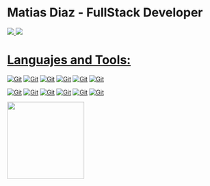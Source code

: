 <h1>Matias Diaz - FullStack Developer</h1>

<p>
<a href="mailto:matidiazruiz42@gmail.com"><img src="https://img.shields.io/badge/Gmail-D14836?style=for-the-badge&logo=gmail&logoColor=white" />
<a href="https://www.linkedin.com/in/mati-diaz/"><img src="https://img.shields.io/badge/LinkedIn-0077B5?style=for-the-badge&logo=linkedin&logoColor=white" />
</p>

<h1>Languajes and Tools:</h1>
<p>
<a href="#"><img alt="Git" src="https://img.shields.io/badge/JavaScript-3883c2?style=for-the-badge&logo=javascript&logoColor=FFFFFF" /></a>
<a href="#"><img alt="Git" src="https://img.shields.io/badge/TypeScript-3883c2?style=for-the-badge&logo=typescript&logoColor=FFFFFF" /></a>
<a href="#"><img alt="Git" src="https://img.shields.io/badge/HTML5-3883c2?style=for-the-badge&logo=html5&logoColor=FFFFFF" /></a>
<a href="#"><img alt="Git" src="https://img.shields.io/badge/CSS3-3883c2?style=for-the-badge&logo=css3&logoColor=FFFFFF" /></a>
<a href="#"><img alt="Git" src="https://img.shields.io/badge/React-3883c2?style=for-the-badge&logo=react&logoColor=FFFFFF" /></a>
<a href="#"><img alt="Git" src="https://img.shields.io/badge/NodeJs-3883c2?style=for-the-badge&logo=node.js&logoColor=FFFFFF" /></a>
</p>
<p>
<a href="#"><img alt="Git" src="https://img.shields.io/badge/Redux-3883c2?style=for-the-badge&logo=redux&logoColor=FFFFFF" /></a>
<a href="#"><img alt="Git" src="https://img.shields.io/badge/Sass-3883c2?style=for-the-badge&logo=sass&logoColor=FFFFFF" /></a>
<a href="#"><img alt="Git" src="https://img.shields.io/badge/Express-3883c2?style=for-the-badge&logo=express&logoColor=FFFFFF" /></a>
<a href="#"><img alt="Git" src="https://img.shields.io/badge/MongoDB-3883c2?style=for-the-badge&logo=mongodb&logoColor=FFFFFF" /></a>
<a href="#"><img alt="Git" src="https://img.shields.io/badge/MySQL-3883c2?style=for-the-badge&logo=mysql&logoColor=FFFFFF" /></a>
<a href="#"><img alt="Git" src="https://img.shields.io/badge/Git-3883c2?style=for-the-badge&logo=git&logoColor=FFFFFF" /></a>
</p>

<a href="#" align=right>
  <img height="180em" src="https://github-readme-stats.vercel.app/api/top-langs/?username=mati-diaz&layout=compact&bg_color=0e1117&text_color=ffffff&show_icons=true&border_color=31363d" />
</a>
